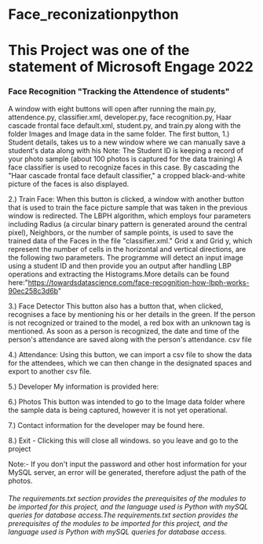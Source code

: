 # Face_reconizationpython

# This Project was one of the statement of Microsoft Engage 2022 

### Face Recognition "Tracking the Attendence of students"

A window with eight buttons will open after running the main.py, attendence.py, classifier.xml, developer.py, face recognition.py, Haar cascade frontal face default.xml, student.py, and train.py along with the folder Images and Image data in the same folder. The first button, 1.) Student details, takes us to a new window where we can manually save a student's data along with his Note: The Student ID is keeping a record of your photo sample (about 100 photos is captured for the data training) A face classifier is used to recognize faces in this case. By cascading the "Haar cascade frontal face default classifier," a cropped black-and-white picture of the faces is also displayed.

2.) Train Face: When this button is clicked, a window with another button that is used to train the face picture sample that was taken in the previous window is redirected. The LBPH algorithm, which employs four parameters including Radius (a circular binary pattern is generated around the central pixel), Neighbors, or the number of sample points, is used to save the trained data of the Faces in the file "classifier.xml." Grid x and Grid y, which represent the number of cells in the horizontal and vertical directions, are the following two parameters. The programme will detect an input image using a student ID and then provide you an output after handling LBP operations and extracting the Histograms.More details can be found here:"https://towardsdatascience.com/face-recognition-how-lbph-works-90ec258c3d6b"

3.) Face Detector This button also has a button that, when clicked, recognises a face by mentioning his or her details in the green. If the person is not recognized or trained to the model, a red box with an unknown tag is mentioned. As soon as a person is recognized, the date and time of the person's attendance are saved along with the person's attendance. csv file

4.) Attendance: Using this button, we can import a csv file to show the data for the attendees, which we can then change in the designated spaces and export to another csv file.


5.) Developer My information is provided here:

6.) Photos This button was intended to go to the Image data folder where the sample data is being captured, however it is not yet operational.

7.) Contact information for the developer may be found here.

8.) Exit - Clicking this will close all windows. so you leave and go to the project

Note:- If you don't input the password and other host information for your MySQL server, an error will be generated, therefore adjust the path of the photos.

###### The requirements.txt section provides the prerequisites of the modules to be imported for this project, and the language used is Python with mySQL queries for database access.The requirements.txt section provides the prerequisites of the modules to be imported for this project, and the language used is Python with mySQL queries for database access.

